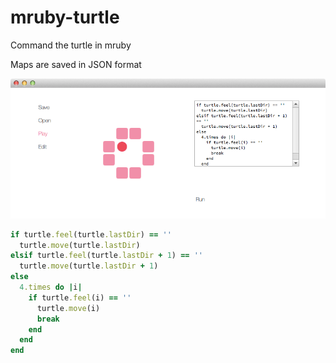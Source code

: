 
mruby-turtle
================

Command the turtle in mruby

Maps are saved in JSON format

![Screenshot](https://github.com/iofg2100/mruby-turtle/raw/master/screenshot.png)

```ruby
if turtle.feel(turtle.lastDir) == ''
  turtle.move(turtle.lastDir)
elsif turtle.feel(turtle.lastDir + 1) == ''
  turtle.move(turtle.lastDir + 1)
else
  4.times do |i|
    if turtle.feel(i) == ''
      turtle.move(i)
      break
    end
  end
end
```